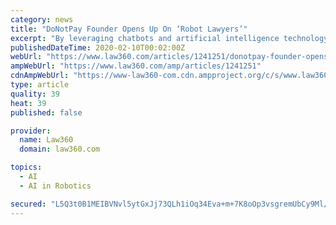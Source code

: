 ```yaml
---
category: news
title: "DoNotPay Founder Opens Up On ‘Robot Lawyers’"
excerpt: "By leveraging chatbots and artificial intelligence technology, DoNotPay helps people challenge bank account ... Law360 caught up with Browder after the announcement to learn more about the promises and perils of his “robot lawyer” app. How did DoNotPay start? When I started driving, I got all these parking tickets. I think I’ve gotten ..."
publishedDateTime: 2020-02-10T00:02:00Z
webUrl: "https://www.law360.com/articles/1241251/donotpay-founder-opens-up-on-robot-lawyers"
ampWebUrl: "https://www.law360.com/amp/articles/1241251"
cdnAmpWebUrl: "https://www-law360-com.cdn.ampproject.org/c/s/www.law360.com/amp/articles/1241251"
type: article
quality: 39
heat: 39
published: false

provider:
  name: Law360
  domain: law360.com

topics:
  - AI
  - AI in Robotics

secured: "L5Q3t0B1MEIBVNvl5ytGxJj73QLh1iOq34Eva+m+7K8oOp3vsgremUbCy9Ml/ZW/J0UWaHnvTEM4ebU7nkOGn5n1wjSx2tK+lctk6rB0UWyCGlnyRwQ7vQDZ0bkpGLgkQHPMTx73JevazBIvgtpM/SpNh6Ctup1csg6uEHHT1rOTIGFO/rTbS+hdcXxWAwlcMfbb6NIhcZXXtbvlnW49qrO24LOwOwHZ3slfYctn9ZPKFC0esgiQRRwgXqDnJsvJOGIi5Pj7dJMJ9QiwE9hVb3BKEg2hqOoMactMKf6w8JhIhEU4vDlhhz+NnWDZpM+t;XK6PFZQltNvuffiJwUrQrw=="
---
```


